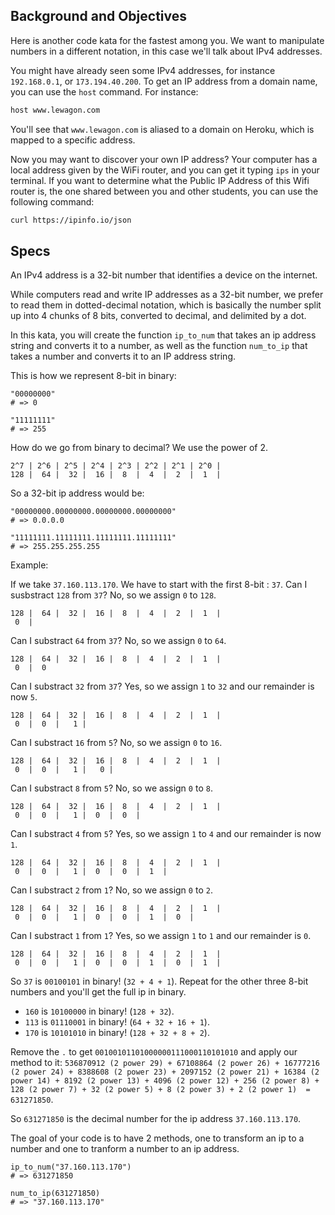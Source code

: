 ## Background and Objectives

Here is another code kata for the fastest among you. We want to manipulate numbers in a different notation, in this case we'll talk about IPv4 addresses.

You might have already seen some IPv4 addresses, for instance `192.168.0.1`, or `173.194.40.200`. To get an IP address from a domain name, you can use the `host` command. For instance:

```bash
host www.lewagon.com
```

You'll see that `www.lewagon.com` is aliased to a domain on Heroku, which is mapped to a specific address.

Now you may want to discover your own IP address? Your computer has a local address given by the WiFi router, and you can get it typing `ips` in your terminal. If you want to determine what the Public IP Address of this Wifi router is, the one shared between you and other students, you can use the following command:

```bash
curl https://ipinfo.io/json
```

## Specs

An IPv4 address is a 32-bit number that identifies a device on the internet.

While computers read and write IP addresses as a 32-bit number, we prefer to read them in dotted-decimal notation, which is basically the number split up into 4 chunks of 8 bits, converted to decimal, and delimited by a dot.

In this kata, you will create the function `ip_to_num` that takes an ip address string and converts it to a number, as well as the function `num_to_ip` that takes a number and converts it to an IP address string.

This is how we represent 8-bit in binary:

```crystal
"00000000"
# => 0

"11111111"
# => 255
```

How do we go from binary to decimal? We use the power of 2.

```crystal
2^7 | 2^6 | 2^5 | 2^4 | 2^3 | 2^2 | 2^1 | 2^0 |
128 |  64 |  32 |  16 |  8  |  4  |  2  |  1  |
```

So a 32-bit ip address would be:

```crystal
"00000000.00000000.00000000.00000000"
# => 0.0.0.0

"11111111.11111111.11111111.11111111"
# => 255.255.255.255
```

Example:

If we take `37.160.113.170`. We have to start with the first 8-bit : `37`. Can I susbstract `128` from `37`? No, so we assign  `0` to `128`.

```crystal
128 |  64 |  32 |  16 |  8  |  4  |  2  |  1  |
 0  |
```

Can I substract `64` from `37`? No, so we assign `0` to `64`.

```crystal
128 |  64 |  32 |  16 |  8  |  4  |  2  |  1  |
 0  |  0
```

Can I substract `32` from `37`? Yes, so we assign `1` to `32` and our remainder is now `5`.

```crystal
128 |  64 |  32 |  16 |  8  |  4  |  2  |  1  |
 0  |  0  |   1 |
```

Can I substract `16` from `5`? No, so we assign `0` to `16`.

```crystal
128 |  64 |  32 |  16 |  8  |  4  |  2  |  1  |
 0  |  0  |   1 |   0 |
```

Can I substract `8` from `5`? No, so we assign `0` to `8`.

```crystal
128 |  64 |  32 |  16 |  8  |  4  |  2  |  1  |
 0  |  0  |   1 |  0  |  0  |
```

Can I substract `4` from `5`? Yes, so we assign `1` to `4` and our remainder is now `1`.

```crystal
128 |  64 |  32 |  16 |  8  |  4  |  2  |  1  |
 0  |  0  |   1 |  0  |  0  |  1  |
```

Can I substract `2` from `1`? No, so we assign `0` to `2`.

```crystal
128 |  64 |  32 |  16 |  8  |  4  |  2  |  1  |
 0  |  0  |   1 |  0  |  0  |  1  |  0  |
```

Can I substract `1` from `1`? Yes, so we assign `1` to `1` and our remainder is `0`.

```crystal
128 |  64 |  32 |  16 |  8  |  4  |  2  |  1  |
 0  |  0  |   1 |  0  |  0  |  1  |  0  |  1  |
```

So `37` is `00100101` in binary! (`32 + 4 + 1`). Repeat for the other three 8-bit numbers and you'll get the full ip in binary.

- `160` is `10100000` in binary! (`128 + 32`).
- `113` is `01110001` in binary! (`64 + 32 + 16 + 1`).
- `170` is `10101010` in binary! (`128 + 32 + 8 + 2`).

Remove the `.` to get `00100101101000000111000110101010` and apply our method to it: `536870912 (2 power 29) + 67108864 (2 power 26) + 16777216 (2 power 24) + 8388608 (2 power 23) + 2097152 (2 power 21) + 16384 (2 power 14) + 8192 (2 power 13) + 4096 (2 power 12) + 256 (2 power 8) + 128 (2 power 7) + 32 (2 power 5) + 8 (2 power 3) + 2 (2 power 1)  = 631271850`.

So ```631271850``` is the decimal number for the ip address ```37.160.113.170```.

The goal of your code is to  have 2 methods, one to transform an ip to a number and one to tranform a number to an ip address.

```crystal
ip_to_num("37.160.113.170")
# => 631271850

num_to_ip(631271850)
# => "37.160.113.170"
```
